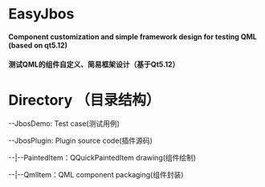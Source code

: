 # EasyJbos

#### Component customization and simple framework design for testing QML (based on qt5.12)

#### 测试QML的组件自定义、简易框架设计（基于Qt5.12）

# Directory （目录结构）

--JbosDemo: Test case(测试用例)

--JbosPlugin: Plugin source code(插件源码)

--|--PaintedItem：QQuickPaintedItem drawing(组件绘制)

--|--QmlItem：QML component packaging(组件封装)